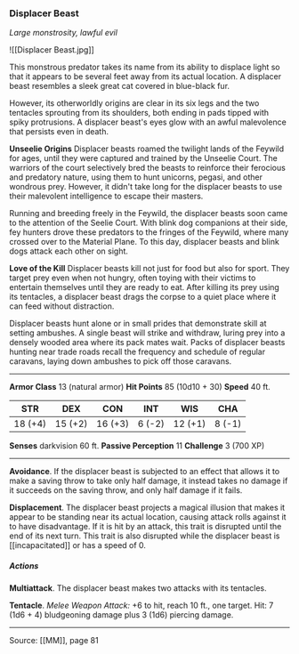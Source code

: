 ### Displacer Beast
_Large monstrosity, lawful evil_

![[Displacer Beast.jpg]]

This monstrous predator takes its name from its ability to displace light so that it appears to be several feet away from its actual location. A displacer beast resembles a sleek great cat covered in blue-black fur.

However, its otherworldly origins are clear in its six legs and the two tentacles sprouting from its shoulders, both ending in pads tipped with spiky protrusions. A displacer beast's eyes glow with an awful malevolence that persists even in death.

**Unseelie Origins** Displacer beasts roamed the twilight lands of the Feywild for ages, until they were captured and trained by the Unseelie Court. The warriors of the court selectively bred the beasts to reinforce their ferocious and predatory nature, using them to hunt unicorns, pegasi, and other wondrous prey. However, it didn't take long for the displacer beasts to use their malevolent intelligence to escape their masters.

Running and breeding freely in the Feywild, the displacer beasts soon came to the attention of the Seelie Court. With blink dog companions at their side, fey hunters drove these predators to the fringes of the Feywild, where many crossed over to the Material Plane. To this day, displacer beasts and blink dogs attack each other on sight.


**Love of the Kill** Displacer beasts kill not just for food but also for sport. They target prey even when not hungry, often toying with their victims to entertain themselves until they are ready to eat. After killing its prey using its tentacles, a displacer beast drags the corpse to a quiet place where it can feed without distraction.

Displacer beasts hunt alone or in small prides that demonstrate skill at setting ambushes. A single beast will strike and withdraw, luring prey into a densely wooded area where its pack mates wait. Packs of displacer beasts hunting near trade roads recall the frequency and schedule of regular caravans, laying down ambushes to pick off those caravans.

---

**Armor Class** 13 (natural armor)
**Hit Points** 85 (10d10 + 30)
**Speed** 40 ft.

| STR     | DEX     | CON     | INT     | WIS     | CHA     |
|---------|---------|---------|---------|---------|---------|
| 18 (+4) | 15 (+2) | 16 (+3) | 6 (-2) | 12 (+1) | 8 (-1) |

**Senses** darkvision 60 ft.
**Passive Perception** 11
**Challenge** 3 (700 XP)

---

**Avoidance**. If the displacer beast is subjected to an effect that allows it to make a saving throw to take only half damage, it instead takes no damage if it succeeds on the saving throw, and only half damage if it fails.

**Displacement**. The displacer beast projects a magical illusion that makes it appear to be standing near its actual location, causing attack rolls against it to have disadvantage. If it is hit by an attack, this trait is disrupted until the end of its next turn. This trait is also disrupted while the displacer beast is [[incapacitated]] or has a speed of 0.

##### Actions
**Multiattack**. The displacer beast makes two attacks with its tentacles.

**Tentacle**. _Melee Weapon Attack:_ +6 to hit, reach 10 ft., one target. Hit: 7 (1d6 + 4) bludgeoning damage plus 3 (1d6) piercing damage.


---

Source: [[MM]], page 81